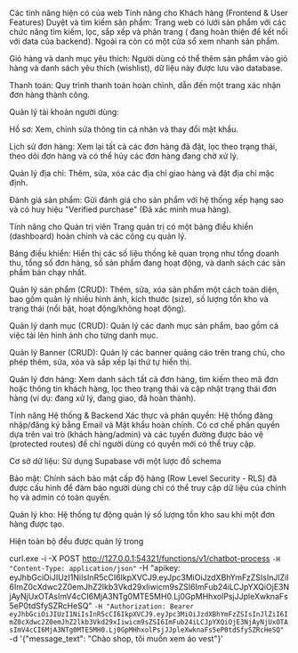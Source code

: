 Các tính năng hiện có của web
Tính năng cho Khách hàng (Frontend & User Features)
Duyệt và tìm kiếm sản phẩm: Trang web có lưới sản phẩm với các chức năng tìm kiếm, lọc, sắp xếp và phân trang ( đang hoàn thiện để kết nối với data của backend). Ngoài ra còn có một cửa sổ xem nhanh sản phẩm.

Giỏ hàng và danh mục yêu thích: Người dùng có thể thêm sản phẩm vào giỏ hàng và danh sách yêu thích (wishlist), dữ liệu này được lưu vào database.

Thanh toán: Quy trình thanh toán hoàn chỉnh, dẫn đến một trang xác nhận đơn hàng thành công.

Quản lý tài khoản người dùng:

Hồ sơ: Xem, chỉnh sửa thông tin cá nhân và thay đổi mật khẩu.

Lịch sử đơn hàng: Xem lại tất cả các đơn hàng đã đặt, lọc theo trạng thái, theo dõi đơn hàng và có thể hủy các đơn hàng đang chờ xử lý.

Quản lý địa chỉ: Thêm, sửa, xóa các địa chỉ giao hàng và đặt địa chỉ mặc định.

Đánh giá sản phẩm: Gửi đánh giá cho sản phẩm với hệ thống xếp hạng sao và có huy hiệu "Verified purchase" (Đã xác minh mua hàng).

Tính năng cho Quản trị viên
Trang quản trị có một bảng điều khiển (dashboard) hoàn chỉnh và các công cụ quản lý.

Bảng điều khiển: Hiển thị các số liệu thống kê quan trọng như tổng doanh thu, tổng số đơn hàng, số sản phẩm đang hoạt động, và danh sách các sản phẩm bán chạy nhất.

Quản lý sản phẩm (CRUD): Thêm, sửa, xóa sản phẩm một cách toàn diện, bao gồm quản lý nhiều hình ảnh, kích thước (size), số lượng tồn kho và trạng thái (nổi bật, hoạt động/không hoạt động).

Quản lý danh mục (CRUD): Quản lý các danh mục sản phẩm, bao gồm cả việc tải lên hình ảnh cho từng danh mục.

Quản lý Banner (CRUD): Quản lý các banner quảng cáo trên trang chủ, cho phép thêm, sửa, xóa và sắp xếp lại thứ tự hiển thị.

Quản lý đơn hàng: Xem danh sách tất cả đơn hàng, tìm kiếm theo mã đơn hoặc thông tin khách hàng, lọc theo trạng thái và cập nhật trạng thái đơn hàng (ví dụ: đang xử lý, đang giao, đã hoàn thành).

Tính năng Hệ thống & Backend
Xác thực và phân quyền: Hệ thống đăng nhập/đăng ký bằng Email và Mật khẩu hoàn chỉnh. Có cơ chế phân quyền dựa trên vai trò (khách hàng/admin) và các tuyến đường được bảo vệ (protected routes) để chỉ người dùng có quyền mới có thể truy cập.

Cơ sở dữ liệu: Sử dụng Supabase với một lược đồ schema

Bảo mật: Chính sách bảo mật cấp độ hàng (Row Level Security - RLS) đã được cấu hình để đảm bảo người dùng chỉ có thể truy cập dữ liệu của chính họ và admin có toàn quyền.

Quản lý kho: Hệ thống tự động quản lý số lượng tồn kho sau khi một đơn hàng được tạo.

Hiện toàn bộ đều được quản lý trong 




curl.exe -i -X POST http://127.0.0.1:54321/functions/v1/chatbot-process `
  -H "Content-Type: application/json" `
  -H "apikey: eyJhbGciOiJIUzI1NiIsInR5cCI6IkpXVCJ9.eyJpc3MiOiJzdXBhYmFzZSIsInJlZiI6ImZ0cXdwc2Z0emJhZ2lkb3Vkd29xIiwicm9sZSI6ImFub24iLCJpYXQiOjE3NjAyNjUxOTAsImV4cCI6MjA3NTg0MTE5MH0.Lj0GpMHhxolPsjJJpleXwknaFs5eP0tdSfySZRcHeSQ" `
  -H "Authorization: Bearer eyJhbGciOiJIUzI1NiIsInR5cCI6IkpXVCJ9.eyJpc3MiOiJzdXBhYmFzZSIsInJlZiI6ImZ0cXdwc2Z0emJhZ2lkb3Vkd29xIiwicm9sZSI6ImFub24iLCJpYXQiOjE3NjAyNjUxOTAsImV4cCI6MjA3NTg0MTE5MH0.Lj0GpMHhxolPsjJJpleXwknaFs5eP0tdSfySZRcHeSQ" `
  -d '{\"message_text\": \"Chào shop, tôi muốn xem áo vest\"}'